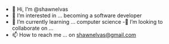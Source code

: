 - 👋 Hi, I’m @shawnelvas
- 👀 I’m interested in ... becoming a software developer
- 🌱 I’m currently learning ... computer science
 -💞️ I’m looking to collaborate on ...
- 📫 How to reach me ... on shawnelvas@gmail.com

<!---
shawnelvas/shawnelvas is a ✨ special ✨ repository because its `README.md` (this file) appears on your GitHub profile.
You can click the Preview link to take a look at your changes.
--->
